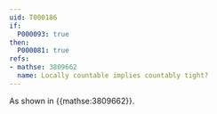 ```yaml
---
uid: T000186
if:
  P000093: true
then:
  P000081: true
refs:
- mathse: 3809662
  name: Locally countable implies countably tight?
---
```


As shown in {{mathse:3809662}}.
